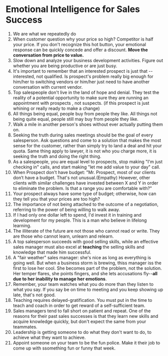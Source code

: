 # Emotional Intelligence for Sales Success

1. We are what we repeatedly do
2. When customer question why your price so high? Competitor is half your price. If you don't recognize this hot button, your emotional response can be quickly concede and offer a discount. **Move the conversation from price to value.**
3. Slow down and analyze your business development activities. Figure out whether you are being productive or are just busy.
4. It's important to remember that an interested prospect is just that --interested, not qualified. Is prospect's problem really big enough for him/her to switching vendors or him/her just need to have another conversation with current vendor. 
5. Top salespeople don't live in the land of hope and denial. They test the reality of a potential opportunity to make sure they are running an appointment with prospects , not suspects. (if this prospect is just whining or really ready to make a change)
6. All things being equal, people buy from people they like. All things not being quite equal, people still may buy from people they like.
7. Walk a mile in another person's shoes without ever actually putting them on. 
8. Seeking the truth during sales meetings should be the goal of every salesperson. Ask questions and come to a solution that makes the most sense for the customer, rather than simply try to land a deal and hit your quota. Same thing apply to lawyer, it is not who you charge more, it is seeking the truth and doing the right thing.
9. As a salespeople, you are equal level to prospects, stop making "I'm just checking in" calls, and start making "let me add value to your day" call.
10. When Prospect don't have budget: "Mr. Prospect, most of our clients don’t have a budget. That's not unusual.(Empathy) However, other clients with similar challenges have invested between X and Y in order to eliminate the problem. Is that a range you are comfortable with?"
11. Your prospect always have some type of budget; otherwise, how can they tell you that your prices are too high?
12. The importance of not being attached to the outcome of a negotiation, referring to the power of being willing to walk away.
13. If I had only one dollar left to spend, I'd invest it in training and development for my people. This is a man who believe in lifelong learning.
14. The illiterate of the future are not those who cannot read or write. They are those who cannot learn, unlearn and relearn. 
15. A top salesperson succeeds with good selling skills, while an effective sales manager must also excel at **teaching** the selling skills and knowledge that made him successful.
16. A "fair weather" sales manager: she's nice as long as everything is going well. But when a business storm is brewing, thiss manager iss the first to lose her cool. She becomes part of the problem, not the solution. Her temper flares, she points fingers, and she lets accusations fly--**all due to her inability to manage her emotions**.
17. Remember, your team watches what you do more than they listen to what you say. If you say be on time to meeting and you keep showing up late, that's not good.
18. Teaching requires delayed-gratification. You must put in the time to teach and coach in order to get reward of a self-sufficient team.
19. Sales managers tend to fall short on patient and repeat. One of the reasons for their past sales successes is that they learn new skills and acquire knowledge quickly, but don't expect the same from your teammates.
20. Leadership is getting someone to do what they don't want to do, to achieve what they want to achieve.
21. Appoint someone on your team to be the fun police. Make it their job to come up with ssomething fun or funny that week.
